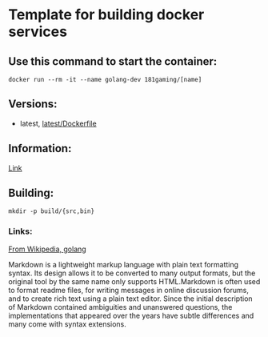 # Template for building docker services

## Use this command to start the container:

```
docker run --rm -it --name golang-dev 181gaming/[name]
```

## Versions:

* latest, [latest/Dockerfile](https://github.com/nicholashoule/docker/tree/master/)

## Information:

[Link](https://127.0.0.1)

## Building:

```
mkdir -p build/{src,bin}
```


### Links:

[From Wikipedia, golang](https://en.wikipedia.org/wiki/Markdown)

Markdown is a lightweight markup language with plain text formatting syntax. Its design allows it to be converted to many output formats, but
the original tool by the same name only supports HTML.Markdown is often used to format readme files, for writing messages in online discussion
forums, and to create rich text using a plain text editor. Since the initial description of Markdown contained ambiguities and unanswered
questions, the implementations that appeared over the years have subtle differences and many come with syntax extensions.
